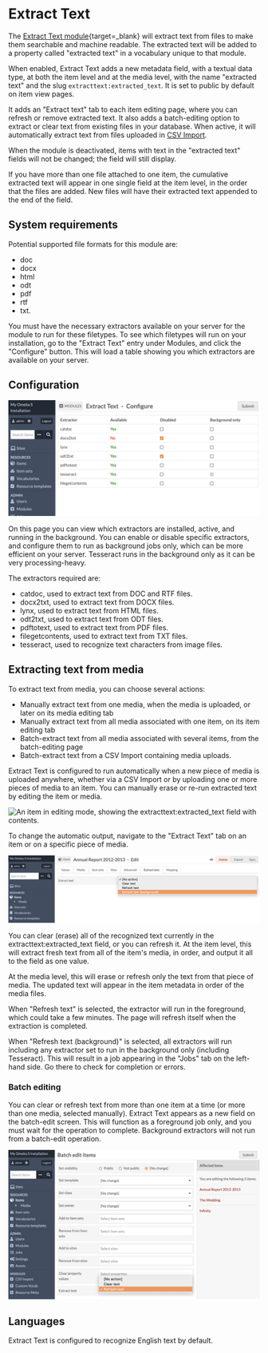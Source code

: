 # Extract Text

The [Extract Text module](https://omeka.org/s/modules/ExtractText){target=_blank} will extract text from files to make them searchable and machine readable. The extracted text will be added to a property called "extracted text" in a vocabulary unique to that module.

When enabled, Extract Text adds a new metadata field, with a textual data type, at both the item level and at the media level, with the name "extracted text" and the slug `extracttext:extracted_text`. It is set to public by default on item view pages.

It adds an "Extract text" tab to each item editing page, where you can refresh or remove extracted text. It also adds a batch-editing option to extract or clear text from existing files in your database. When active, it will automatically extract text from files uploaded in [CSV Import](../modules/csvimport.md).

When the module is deactivated, items with text in the "extracted text" fields will not be changed; the field will still display.

If you have more than one file attached to one item, the cumulative extracted text will appear in one single field at the item level, in the order that the files are added. New files will have their extracted text appended to the end of the field.

## System requirements

Potential supported file formats for this module are:

- doc
- docx
- html
- odt
- pdf
- rtf
- txt.

You must have the necessary extractors available on your server for the module to run for these filetypes. To see which filetypes will run on your installation, go to the "Extract Text" entry under Modules, and click the "Configure" button. This will load a table showing you which extractors are available on your server.

## Configuration

![The configuration page showing most extractors available, Tesseract running in the background, and two extractors disabled.](../modules/modulesfiles/extracttext_configure.png)

On this page you can view which extractors are installed, active, and running in the background. You can enable or disable specific extractors, and configure them to run as background jobs only, which can be more efficient on your server. Tesseract runs in the background only as it can be very processing-heavy. 

The extractors required are:

- catdoc, used to extract text from DOC and RTF files.
- docx2txt, used to extract text from DOCX files.
- lynx, used to extract text from HTML files.
- odt2txt, used to extract text from ODT files.
- pdftotext, used to extract text from PDF files.
- filegetcontents, used to extract text from TXT files.
- tesseract, used to recognize text characters from image files. 

## Extracting text from media

To extract text from media, you can choose several actions:
- Manually extract text from one media, when the media is uploaded, or later on its media editing tab
- Manually extract text from all media associated with one item, on its item editing tab
- Batch-extract text from all media associated with several items, from the batch-editing page
- Batch-extract text from a CSV Import containing media uploads.

Extract Text is configured to run automatically when a new piece of media is uploaded anywhere, whether via a CSV Import or by uploading one or more pieces of media to an item. You can manually erase or re-run extracted text by editing the item or media. 

![An item in editing mode, showing the extracttext:extracted_text field with contents.](../modules/modulesfiles/extracttext_item_view.png)

To change the automatic output, navigate to the "Extract Text" tab on an item or on a specific piece of media.

![An item in editing mode, on the Extract Text tab, showing the options to clear or refresh text.](../modules/modulesfiles/extracttext_item_edit.png)

You can clear (erase) all of the recognized text currently in the extracttext:extracted_text field, or you can refresh it. At the item level, this will extract fresh text from all of the item's media, in order, and output it all to the field as one value. 

At the media level, this will erase or refresh only the text from that piece of media. The updated text will appear in the item metadata in order of the media files. 

When "Refresh text" is selected, the extractor will run in the foreground, which could take a few minutes. The page will refresh itself when the extraction is completed. 

When "Refresh text (background)" is selected, all extractors will run including any extractor set to run in the background only (including Tesseract). This will result in a job appearing in the "Jobs" tab on the left-hand side. Go there to check for completion or errors. 

### Batch editing

You can clear or refresh text from more than one item at a time (or more than one media, selected manually). Extract Text appears as a new field on the batch-edit screen. This will function as a foreground job only, and you must wait for the operation to complete. Background extractors will not run from a batch-edit operation.

![A batch-edit screen with three items selected, showing the options to clear or refresh text.](../modules/modulesfiles/extracttext_batchedit.png)

## Languages

Extract Text is configured to recognize English text by default. 





